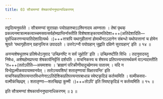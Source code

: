 ```yaml
---
title: 03 सौत्रामण्यां शेषकार्याननुष्ठानाधिकरणम्

---
```


तद्वदित्यनुवर्तते । सौत्रामण्यां सुराग्रहाः पयोग्रहाश्चाऽऽश्विनादय आम्नाताः । तेषां पृथक् प्रकल्पनमात्रात्मकत्वाच्चमसवत्सर्वहोमप्राप्तिर्नास्तीति विशेषाशङ्कायामतिदेशा+++(अतिदेशादिति—पूर्वाधिकरणन्यायातिदेशादित्यर्थः ।)+++त्तत्रापि यथागृहीतानां होमार्थेनाऽऽदानेन संबन्धो यथोपात्तानां च होमेन श्रूयते ‘यथागृहीतान् ग्रहानृत्विज उपाददते । उत्तरेऽग्नौ पयोग्रहान् जुह्वति दक्षिणे सुराग्रहान्’ इति ॥ १४ ॥

अनन्यशेषभूतश्च प्रतिषेधोऽनुवाद ‘उच्छिनष्टि न सर्वं जुहोति’ इति । उच्छिनष्टीति विधिः । तदनुवादस्तु निषेधः, अशेषहोमप्राप्त्या शेषकार्यनिर्वृत्तिं दर्शयति । वाचनिकस्य च शेषस्य प्रतिपत्त्यन्तरमर्थकर्म वाऽन्यदस्तीति ‘त+++(ततोऽपीति—अयमाशयः । ‘ब्राह्मणं परिक्रीणीयादुच्छेणस्य पातारम् । यदि न विन्देद्वल्मीकवपायामवनयेत् । ततोऽप्यवशिष्टं शतातृण्णायां विक्षारयन्ति’ इति वाचनिकप्रतिपत्त्यन्तरविधानेनाऽऽतिदेशिकप्रतिपत्त्यन्तरबाधान्न स्वेष्टकृदिडं कर्तव्यमिति । वल्मीकवपा-वल्मीकंच्छिद्रम् । शतातृण्णा—शतच्छिद्रा कुम्मी ।)+++तोऽपि’ इति स्विष्टकृदिडं न कर्तव्यमिति ॥ १५ ॥

इति सौत्रामण्यां शेषकार्याननुष्ठानाधिकरणम् ॥ ३ ॥
